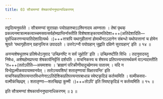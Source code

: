 ```yaml
---
title: 03 सौत्रामण्यां शेषकार्याननुष्ठानाधिकरणम्

---
```


तद्वदित्यनुवर्तते । सौत्रामण्यां सुराग्रहाः पयोग्रहाश्चाऽऽश्विनादय आम्नाताः । तेषां पृथक् प्रकल्पनमात्रात्मकत्वाच्चमसवत्सर्वहोमप्राप्तिर्नास्तीति विशेषाशङ्कायामतिदेशा+++(अतिदेशादिति—पूर्वाधिकरणन्यायातिदेशादित्यर्थः ।)+++त्तत्रापि यथागृहीतानां होमार्थेनाऽऽदानेन संबन्धो यथोपात्तानां च होमेन श्रूयते ‘यथागृहीतान् ग्रहानृत्विज उपाददते । उत्तरेऽग्नौ पयोग्रहान् जुह्वति दक्षिणे सुराग्रहान्’ इति ॥ १४ ॥

अनन्यशेषभूतश्च प्रतिषेधोऽनुवाद ‘उच्छिनष्टि न सर्वं जुहोति’ इति । उच्छिनष्टीति विधिः । तदनुवादस्तु निषेधः, अशेषहोमप्राप्त्या शेषकार्यनिर्वृत्तिं दर्शयति । वाचनिकस्य च शेषस्य प्रतिपत्त्यन्तरमर्थकर्म वाऽन्यदस्तीति ‘त+++(ततोऽपीति—अयमाशयः । ‘ब्राह्मणं परिक्रीणीयादुच्छेणस्य पातारम् । यदि न विन्देद्वल्मीकवपायामवनयेत् । ततोऽप्यवशिष्टं शतातृण्णायां विक्षारयन्ति’ इति वाचनिकप्रतिपत्त्यन्तरविधानेनाऽऽतिदेशिकप्रतिपत्त्यन्तरबाधान्न स्वेष्टकृदिडं कर्तव्यमिति । वल्मीकवपा-वल्मीकंच्छिद्रम् । शतातृण्णा—शतच्छिद्रा कुम्मी ।)+++तोऽपि’ इति स्विष्टकृदिडं न कर्तव्यमिति ॥ १५ ॥

इति सौत्रामण्यां शेषकार्याननुष्ठानाधिकरणम् ॥ ३ ॥
